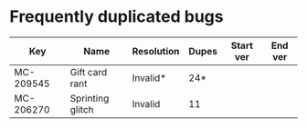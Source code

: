 # Frequently duplicated bugs

| Key       | Name             | Resolution | Dupes | Start ver | End ver |
| --------- | ---------------- | ---------- | ----- | --------- | ------- |
| MC-209545 | Gift card rant   | Invalid\*  | 24\*  |
| MC-206270 | Sprinting glitch | Invalid    | 11    |
